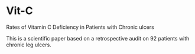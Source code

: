 # Vit-C
Rates of Vitamin C Deficiency in Patients with Chronic ulcers


This is a scientific paper based on a retrospective audit on 92 patients with chronic leg ulcers.
